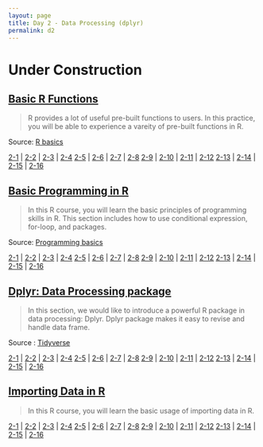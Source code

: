 ```yaml
---
layout: page
title: Day 2 - Data Processing (dplyr)
permalink: d2
---
```


# Under Construction 

## [Basic R Functions](Day2/1-1.html)

> R provides a lot of useful pre-built functions to users. In this practice, you will be able to experience a vareity of pre-built functions in R.

Source: [R basics](https://rafalab.github.io/dsbook/r-basics.html)

[2-1](Day2/2-1.html) | [2-2](Day2/2-2.html) | [2-3](Day2/2-3.html) | [2-4](Day2/2-4.html) 
[2-5](Day2/2-5.html) | [2-6](Day2/2-6.html) | [2-7](Day2/2-7.html) | [2-8](Day2/2-8.html) 
[2-9](Day2/2-9.html) | [2-10](Day2/2-10.html) | [2-11](Day2/2-11.html) | [2-12](Day2/2-12.html) 
[2-13](Day2/2-13.html) | [2-14](Day2/2-14.html) | [2-15](Day2/2-15.html) | [2-16](Day2/2-16.html)

## [Basic Programming in R](Day2/1-1.html)

> In this R course, you will learn the basic principles of programming skills in R. This section includes how to use conditional expression, for-loop, and packages.

Source: [Programming basics](https://rafalab.github.io/dsbook/programming-basics.html)

[2-1](Day2/2-1.html) | [2-2](Day2/2-2.html) | [2-3](Day2/2-3.html) | [2-4](Day2/2-4.html) 
[2-5](Day2/2-5.html) | [2-6](Day2/2-6.html) | [2-7](Day2/2-7.html) | [2-8](Day2/2-8.html) 
[2-9](Day2/2-9.html) | [2-10](Day2/2-10.html) | [2-11](Day2/2-11.html) | [2-12](Day2/2-12.html) 
[2-13](Day2/2-13.html) | [2-14](Day2/2-14.html) | [2-15](Day2/2-15.html) | [2-16](Day2/2-16.html)

## [Dplyr: Data Processing package](Day2/1-1.html)

> In this section, we would like to introduce a powerful R package in data processing: Dplyr. Dplyr package makes it easy to revise and handle data frame. 

Source : [Tidyverse](https://rafalab.github.io/dsbook/tidyverse.html)

[2-1](Day2/2-1.html) | [2-2](Day2/2-2.html) | [2-3](Day2/2-3.html) | [2-4](Day2/2-4.html) 
[2-5](Day2/2-5.html) | [2-6](Day2/2-6.html) | [2-7](Day2/2-7.html) | [2-8](Day2/2-8.html) 
[2-9](Day2/2-9.html) | [2-10](Day2/2-10.html) | [2-11](Day2/2-11.html) | [2-12](Day2/2-12.html) 
[2-13](Day2/2-13.html) | [2-14](Day2/2-14.html) | [2-15](Day2/2-15.html) | [2-16](Day2/2-16.html)

## [Importing Data in R](Day2/1-1.html)

> In this R course, you will learn the basic usage of importing data in R.

[2-1](Day2/2-1.html) | [2-2](Day2/2-2.html) | [2-3](Day2/2-3.html) | [2-4](Day2/2-4.html) 
[2-5](Day2/2-5.html) | [2-6](Day2/2-6.html) | [2-7](Day2/2-7.html) | [2-8](Day2/2-8.html) 
[2-9](Day2/2-9.html) | [2-10](Day2/2-10.html) | [2-11](Day2/2-11.html) | [2-12](Day2/2-12.html) 
[2-13](Day2/2-13.html) | [2-14](Day2/2-14.html) | [2-15](Day2/2-15.html) | [2-16](Day2/2-16.html)
